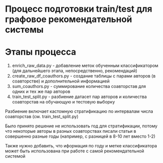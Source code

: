 # Процесс подготовки train/test для графовое рекомендательной системы

# Этапы процесса

1. enrich_raw_data.py - добавление меток обученным классификатором (для дальнейшего этапа, непосредственно, рекомендаций)
2. create_raw_df_coauthors.py - создание таблицы с парами авторов (в соавторстве) и дополнительной информацией
3. sum_coauthors.py - суммирование количества соавторстав для одних и тех же пар авторов
4. train_test_split.py - разбиение датасет пар авторов и количества соавторстав на обучающую и тестовую выборку

Разбиение включает кастомную стратификацию по интервалам числа соавторстав (см. train_test_split.py)

Было принято решение не использовать год для стратификации, потому что некоторые авторы в разных соавторствах писали
статьи в совершенно разные годы (например, с разницей в 8-10 лет вместо 1-2)

Также нужно добавить, что иформация по году и метке классификатора может быть использована при работе с самой рекомендательной системой
